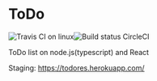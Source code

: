 # ToDo
![Travis CI on linux](https://img.shields.io/travis/com/rammfall/todo?style=for-the-badge)![Build status CircleCI](https://img.shields.io/circleci/build/github/rammfall/todo/develop?style=for-the-badge&token=51d66d3e2e490483e875066ef6545da7d11bf3a2)

ToDo list on node.js(typescript) and React

Staging: https://todores.herokuapp.com/
